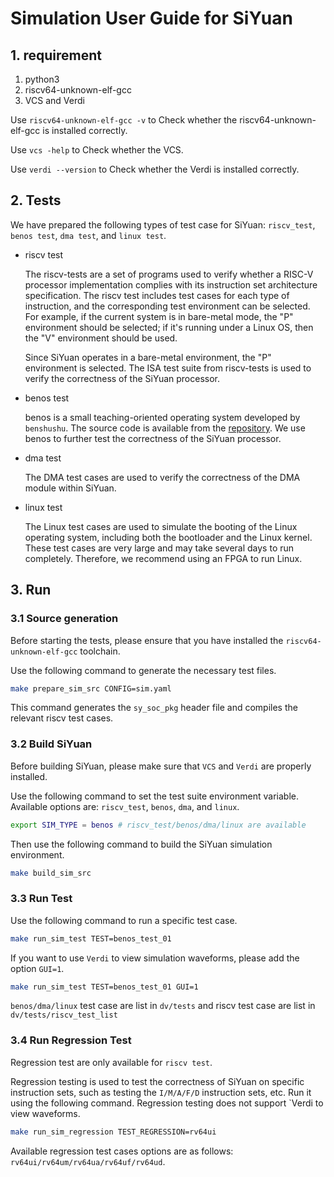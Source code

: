 # Simulation User Guide for SiYuan
## 1. requirement
1. python3 
2. riscv64-unknown-elf-gcc
3. VCS and Verdi

Use `riscv64-unknown-elf-gcc -v` to Check whether the riscv64-unknown-elf-gcc is installed correctly. 

Use `vcs -help` to Check whether the VCS. 

Use `verdi --version` to Check whether the Verdi is installed correctly.

## 2. Tests
We have prepared the following types of test case for SiYuan: `riscv_test`, `benos test`, `dma test`, and `linux test`.

* riscv test 
   
   The riscv-tests are a set of programs used to verify whether a RISC-V processor implementation complies with its instruction set architecture specification. The riscv test includes test cases for each type of instruction, and the corresponding test environment can be selected. For example, if the current system is in bare-metal mode, the "P" environment should be selected; if it's running under a Linux OS, then the "V" environment should be used.
   
   Since SiYuan operates in a bare-metal environment, the "P" environment is selected. The ISA test suite from riscv-tests is used to verify the correctness of the SiYuan processor. 

* benos test
    
    benos is a small teaching-oriented operating system developed by `benshushu`. The source code is available from the [repository](https://github.com/runninglinuxkernel/riscv_programming_practice). We use benos to further test the correctness of the SiYuan processor.

* dma test
    
    The DMA test cases are used to verify the correctness of the DMA module within SiYuan.

* linux test

    The Linux test cases are used to simulate the booting of the Linux operating system, including both the bootloader and the Linux kernel. These test cases are very large and may take several days to run completely. Therefore, we recommend using an FPGA to run Linux.

## 3. Run

### 3.1 Source generation

Before starting the tests, please ensure that you have installed the `riscv64-unknown-elf-gcc` toolchain.

Use the following command to generate the necessary test files.
```bash
make prepare_sim_src CONFIG=sim.yaml
```

This command generates the `sy_soc_pkg` header file and compiles the relevant riscv test cases.

### 3.2 Build SiYuan

Before building SiYuan, please make sure that `VCS` and `Verdi` are properly installed.

Use the following command to set the test suite environment variable. Available options are: `riscv_test`, `benos`, `dma`, and `linux`.
```bash
export SIM_TYPE = benos # riscv_test/benos/dma/linux are available
```

Then use the following command to build the SiYuan simulation environment.
```bash
make build_sim_src
```

### 3.3 Run Test
Use the following command to run a specific test case. 
```bash
make run_sim_test TEST=benos_test_01 
```
If you want to use `Verdi` to view simulation waveforms, please add the option `GUI=1`.
```bash
make run_sim_test TEST=benos_test_01 GUI=1
```

`benos/dma/linux` test case are list in `dv/tests` and riscv test case are list in `dv/tests/riscv_test_list`

### 3.4 Run Regression Test
Regression test are only available for `riscv test`. 

Regression testing is used to test the correctness of SiYuan on specific instruction sets, such as testing the `I/M/A/F/D` instruction sets, etc. Run it using the following command. Regression testing does not support `Verdi to view waveforms.

```bash
make run_sim_regression TEST_REGRESSION=rv64ui
```

Available regression test cases options are as follows: `rv64ui/rv64um/rv64ua/rv64uf/rv64ud`.
